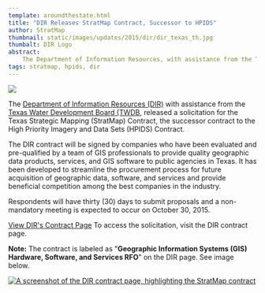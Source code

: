 ```yaml
---
template: aroundthestate.html
title: "DIR Releases StratMap Contract, Successor to HPIDS"
author: StratMap
thumbnail: static/images/updates/2015/dir/dir_texas_th.jpg
thumbalt: DIR Logo
abstract:
    The Department of Information Resources, with assistance from the TWDB, has released a solicitation for a StratMap contract.
tags: stratmap, hpids, dir
---
```


<img class="pull-right" src="{{m.link('static/images/updates/2015/dir/dir_logo.jpg')}}">

<p class="lead">The <a href="http://dir.texas.gov/">Department of Information Resources (DIR)</a> with assistance from the <a href="http://www.twdb.texas.gov/">Texas Water Development Board (TWDB</a>, released a solicitation for the Texas Strategic Mapping (StratMap) Contract, the successor contract to the High Priority Imagery and Data Sets (HPIDS) Contract.</p>
 
The DIR contract will be signed by companies who have been evaluated and pre-qualified by a team of GIS professionals to provide quality geographic data products, services, and GIS software to public agencies in Texas. It has been developed to streamline the procurement process for future acquisition of geographic data, software, and services and provide beneficial competition among the best companies in the industry.
 
Respondents will have thirty (30) days to submit proposals and a non-mandatory meeting is expected to occur on October 30, 2015.  
 
<p class="lead"><a class="btn btn-lg btn-danger pull-right" href="http://dir.texas.gov/View-Information-For-Vendors/Current-Contracting-Initiatives/Landing.aspx">View DIR's Contract Page</a> To access the solicitation, visit the DIR contract page.</p>

<div class="alert alert-warning"><strong>Note:</strong> The contract is labeled as "​<strong>Geographic Information Systems (GIS) Hardware, Software, and Services RFO</strong>" on the DIR page. See image below.</div>

<a href="http://dir.texas.gov/View-Information-For-Vendors/Current-Contracting-Initiatives/Landing.aspx"><img class="img-responsive" alt="A screenshot of the DIR contract page, highlighting the StratMap contract" src="{{m.link('static/images/around-the-state/dir/dir_highlight.jpg')}}"></a>

